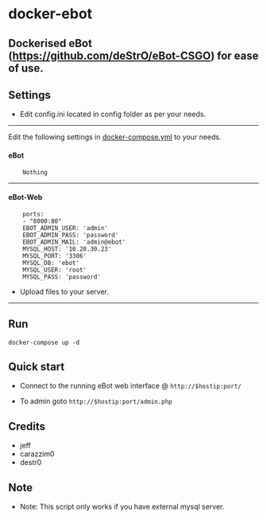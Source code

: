 docker-ebot
================
Dockerised eBot (https://github.com/deStrO/eBot-CSGO) for ease of use. 
--------------

Settings
---------
* Edit config.ini located in config folder as per your needs.
---------
Edit the following settings in [docker-compose.yml](docker-compose.yml) to your needs.
#### eBot 
````
    Nothing
````
---

#### eBot-Web
````
    ports:
    - "8000:80"
    EBOT_ADMIN_USER: 'admin'
    EBOT_ADMIN_PASS: 'password'
    EBOT_ADMIN_MAIL: 'admin@ebot'
    MYSQL_HOST: '10.20.30.23'
    MYSQL_PORT: '3306'
    MYSQL_DB: 'ebot'
    MYSQL_USER: 'root'
    MYSQL_PASS: 'password'
````
* Upload files to your server.
---

Run
---

`docker-compose up -d`

Quick start
-----------
* Connect to the running eBot web interface @ `http://$hostip:port/`

* To admin goto `http://$hostip:port/admin.php`


Credits
-------
* jeff
* carazzim0
* destr0


Note
-------
* Note: This script only works if you have external mysql server.
